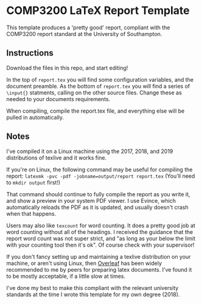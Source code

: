 # COMP3200 LaTeX Report Template

This template produces a 'pretty good' report, compliant with the COMP3200 report 
standard at the University of Southampton.

## Instructions

Download the files in this repo, and start editing!

In the top of `report.tex` you will find some configuration variables, and the 
document preamble. As the bottom of `report.tex` you will find a series of `\input{}` 
statments, calling on the other source files. Change these as needed to your documents 
requirements.

When compiling, compile the report.tex file, and everything else will be pulled in 
automatically.


## Notes

I've compiled it on a Linux machine using the 2017, 2018, and 2019 distributions of 
texlive and it works fine.

If you're on Linux, the following command may be useful for compiling the report: 
`latexmk -pvc -pdf -jobname=output/report report.tex` (You'll need to `mkdir output` 
first!)

That command should continue to fully compile the report as you write it, and show a 
preview in your system PDF viewer. I use Evince, which automatically reloads the PDF 
as it is updated, and usually doesn't crash when that happens.

Users may also like `texcount` for word counting. It does a pretty good job at word 
counting without all of the headings. I received the guidance that the report word 
count was not super strict, and "as long as your below the limit with your counting 
tool then it's ok". Of course check with your supervisor!

If you don't fancy setting up and maintaining a texlive distribution on your machine, 
or aren't using Linux, then [Overleaf](https://www.overleaf.com/) has been widely 
recommended to me by peers for preparing latex documents. I've found it to be mostly 
acceptable, if a little slow at times.

I've done my best to make this compliant with the relevant university standards at the 
time I wrote this template for my own degree (2018).

